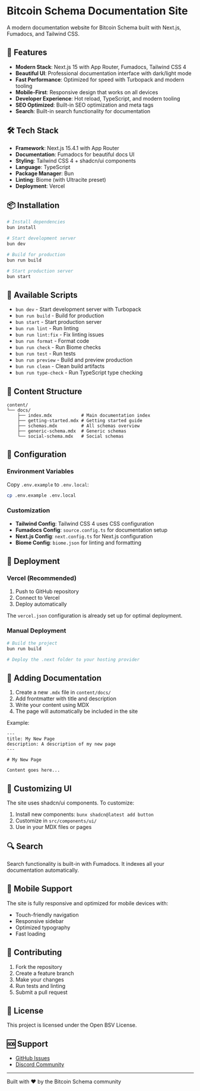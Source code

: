 # Bitcoin Schema Documentation Site

A modern documentation website for Bitcoin Schema built with Next.js, Fumadocs, and Tailwind CSS.

## 🚀 Features

- **Modern Stack**: Next.js 15 with App Router, Fumadocs, Tailwind CSS 4
- **Beautiful UI**: Professional documentation interface with dark/light mode
- **Fast Performance**: Optimized for speed with Turbopack and modern tooling
- **Mobile-First**: Responsive design that works on all devices
- **Developer Experience**: Hot reload, TypeScript, and modern tooling
- **SEO Optimized**: Built-in SEO optimization and meta tags
- **Search**: Built-in search functionality for documentation

## 🛠️ Tech Stack

- **Framework**: Next.js 15.4.1 with App Router
- **Documentation**: Fumadocs for beautiful docs UI
- **Styling**: Tailwind CSS 4 + shadcn/ui components
- **Language**: TypeScript
- **Package Manager**: Bun
- **Linting**: Biome (with Ultracite preset)
- **Deployment**: Vercel

## 📦 Installation

```bash
# Install dependencies
bun install

# Start development server
bun dev

# Build for production
bun run build

# Start production server
bun start
```

## 🧞 Available Scripts

- `bun dev` - Start development server with Turbopack
- `bun run build` - Build for production
- `bun start` - Start production server
- `bun run lint` - Run linting
- `bun run lint:fix` - Fix linting issues
- `bun run format` - Format code
- `bun run check` - Run Biome checks
- `bun run test` - Run tests
- `bun run preview` - Build and preview production
- `bun run clean` - Clean build artifacts
- `bun run type-check` - Run TypeScript type checking

## 📝 Content Structure

```
content/
└── docs/
    ├── index.mdx           # Main documentation index
    ├── getting-started.mdx # Getting started guide
    ├── schemas.mdx         # All schemas overview
    ├── generic-schema.mdx  # Generic schemas
    └── social-schema.mdx   # Social schemas
```

## 🔧 Configuration

### Environment Variables

Copy `.env.example` to `.env.local`:

```bash
cp .env.example .env.local
```

### Customization

- **Tailwind Config**: Tailwind CSS 4 uses CSS configuration
- **Fumadocs Config**: `source.config.ts` for documentation setup
- **Next.js Config**: `next.config.ts` for Next.js configuration
- **Biome Config**: `biome.json` for linting and formatting

## 🚀 Deployment

### Vercel (Recommended)

1. Push to GitHub repository
2. Connect to Vercel
3. Deploy automatically

The `vercel.json` configuration is already set up for optimal deployment.

### Manual Deployment

```bash
# Build the project
bun run build

# Deploy the .next folder to your hosting provider
```

## 📖 Adding Documentation

1. Create a new `.mdx` file in `content/docs/`
2. Add frontmatter with title and description
3. Write your content using MDX
4. The page will automatically be included in the site

Example:

```mdx
---
title: My New Page
description: A description of my new page
---

# My New Page

Content goes here...
```

## 🎨 Customizing UI

The site uses shadcn/ui components. To customize:

1. Install new components: `bunx shadcn@latest add button`
2. Customize in `src/components/ui/`
3. Use in your MDX files or pages

## 🔍 Search

Search functionality is built-in with Fumadocs. It indexes all your documentation automatically.

## 📱 Mobile Support

The site is fully responsive and optimized for mobile devices with:
- Touch-friendly navigation
- Responsive sidebar
- Optimized typography
- Fast loading

## 🤝 Contributing

1. Fork the repository
2. Create a feature branch
3. Make your changes
4. Run tests and linting
5. Submit a pull request

## 📄 License

This project is licensed under the Open BSV License.

## 🆘 Support

- [GitHub Issues](https://github.com/bitcoinschema/schema/issues)
- [Discord Community](https://discord.gg/vqj6wpKeEn)

---

Built with ❤️ by the Bitcoin Schema community
